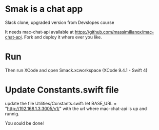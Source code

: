 # Smak is a chat app
Slack clone, upgraded version from Devslopes course

It needs mac-chat-api available at https://github.com/massimilianox/mac-chat-api.
Fork and deploy it where ever you like.

# Run
Then run XCode and open Smack.xcworkspace (XCode 9.4.1 - Swift 4)

# Update Constants.swift file
update the file Utilities/Constants.swift:
let BASE_URL = "http://192.168.1.3:3005/v1/"
with the url where mac-chat-api is up and runnig.


You sould be done!

